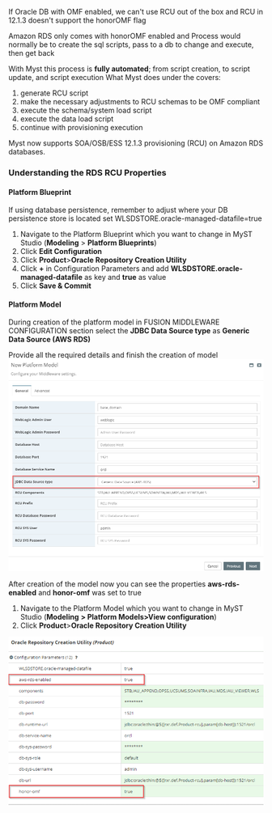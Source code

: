 If Oracle DB with OMF enabled, we can't use RCU out of the box and RCU in 12.1.3 doesn't support the honorOMF flag

Amazon RDS only comes with honorOMF enabled and Process would normally be to create the sql scripts, pass to a db to change and execute, then get back

With Myst this process is **fully automated**; from script creation, to script update, and script execution What Myst does under the covers:

1. generate RCU script
2. make the necessary adjustments to RCU schemas to be OMF compliant
3. execute the schema/system load script
4. execute the data load script
5. continue with provisioning execution

Myst now supports SOA/OSB/ESS 12.1.3 provisioning (RCU) on Amazon RDS databases.

### Understanding the RDS RCU Properties

#### Platform Blueprint

If using database persistence, remember to adjust where your DB persistence store is located
 set WLSDSTORE.oracle-managed-datafile=true

1. Navigate to the Platform Blueprint which you want to change in MyST Studio \(**Modeling** &gt; **Platform Blueprints**\)
2. Click **Edit Configuration** 
3. Click **Product**>**Oracle Repository Creation Utility**
4. Click **+** in Configuration Parameters and add **WLSDSTORE.oracle-managed-datafile** as key and  **true** as value
5. Click **Save & Commit** 

#### Platform Model

During creation of the platform model in FUSION MIDDLEWARE CONFIGURATION section select the **JDBC Data Source type** as **Generic Data Source (AWS RDS)** 

Provide all the required details and finish the creation of model![](img/provisioning-12.1.3-on-amazon-rds-databases.png)

After creation of the model now you can see the properties **aws-rds-enabled** and **honor-omf** was set to true

1. Navigate to the Platform Model which you want to change in MyST Studio \(**Modeling** **&gt; Platform Models>View configuration**\)
2. Click **Product**>**Oracle Repository Creation Utility**

![](img/provisioning-12.1.3-on-amazon-rds-honor-omf-enabled.png)